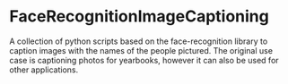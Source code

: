 # FaceRecognitionImageCaptioning
A collection of python scripts based on the face-recognition library to caption images with the names of the people pictured. The original use case is captioning photos for yearbooks, however it can also be used for other applications.
